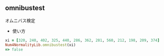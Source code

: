 omnibustest
-----------
オムニバス検定

* 使い方

```ruby
xi = [320, 240, 402, 325, 440, 286, 362, 281, 560, 212, 198, 209, 374]
Num4NormalityLib.omnibustest(xi)
=> false
```

